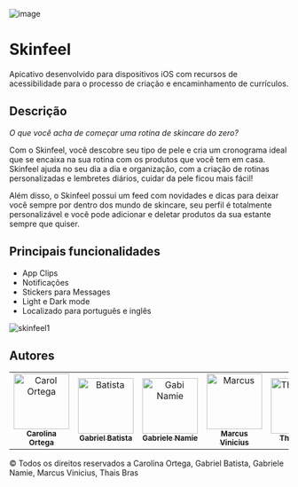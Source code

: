 
![image](https://user-images.githubusercontent.com/70045652/206057384-cedef9ef-1548-4e6a-a0f3-f553a386d77c.png)
# Skinfeel

Apicativo desenvolvido para dispositivos iOS com recursos de acessibilidade para o processo de criação e encaminhamento de currículos.

## Descrição
*O que você acha de começar uma rotina de skincare do zero?*

Com o Skinfeel, você descobre seu tipo de pele e cria um cronograma ideal que se encaixa na sua rotina com os produtos que você tem em casa.
Skinfeel ajuda no seu dia a dia e organização, com a criação de rotinas personalizadas e lembretes diários, cuidar da pele ficou mais fácil!

Além disso, o Skinfeel possui um feed com novidades e dicas para deixar você sempre por dentro dos mundo de skincare, seu perfil é totalmente personalizável e você pode adicionar e deletar produtos da sua estante sempre que quiser.

## Principais funcionalidades
- App Clips
- Notificações
- Stickers para Messages
- Light e Dark mode
- Localizado para português e inglês

![skinfeel1](https://user-images.githubusercontent.com/70045652/206059596-1272ed6a-f813-489a-9c5c-6e4df5925dfc.png)

## Autores
<table>
    <tr>
        <td align="center">
            <a href="https://github.com/cahhortega">
                <img src="https://user-images.githubusercontent.com/70045652/206054165-a98dba17-a400-4af6-94d7-181ae69c1f86.png" width="100px;" alt="Carol Ortega"/><br>
                <sub>
                    <b>Carolina Ortega</b>
                </sub>
            </a>
        </td>
                <td align="center">
            <a href="https://github.com/batistagc">
              <img src="https://user-images.githubusercontent.com/70045652/206059761-4e1716fc-ae9e-43b4-8f6b-61746a9f8bba.png" width="100px;" alt="Batista"/><br>
              <sub>
                  <b>Gabriel Batista</b>
              </sub>
          </a>
      </td>
        <td align="center">
            <a href="https://github.com/Gabrielenamie">
              <img src="https://user-images.githubusercontent.com/70045652/206055298-6fe30850-f180-47fc-96ea-042e99e81959.png" width="100px;" alt="Gabi Namie"/><br>
              <sub>
                  <b>Gabriele Namie</b>
              </sub>
          </a>
        </td>
      <td align="center">
            <a href="https://github.com/mviniss">
              <img src="https://user-images.githubusercontent.com/70045652/206060773-f58bcd25-15da-4d86-8dd7-ac140c4e5980.png" width="100px;" alt="Marcus"/><br>
              <sub>
                  <b>Marcus Vinicius</b>
              </sub>
          </a>
      </td>
      <td align="center">
            <a href="https://github.com/ThaisBras">
              <img src="https://user-images.githubusercontent.com/70045652/206059873-81c3c1a8-c733-4569-bfc4-981a4564a07b.png" width="100px;" alt="Thais Bras"/><br>
              <sub>
                  <b>Thais Bras</b>
              </sub>
          </a>
      </td>
    </tr>
</table>

© Todos os direitos reservados a Carolina Ortega, Gabriel Batista, Gabriele Namie, Marcus Vinicius, Thais Bras
